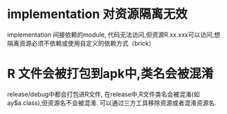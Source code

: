 # implementation 对资源隔离无效
implementation 间接依赖的module, 代码无法访问,但资源R.xx.xxx可以访问,想隔离资源必须不依赖或使用自定义的依赖方式（brick）
# R 文件会被打包到apk中,类名会被混淆
release/debug中都会打包进R文件, 在release中,R文件类名会被混淆(如ay$a.class),但资源名不会被混淆. 可以通过三方工具移除资源或者混淆资源名.
